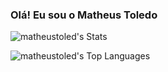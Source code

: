 ### Olá! Eu sou o Matheus Toledo 

![matheustoled's Stats](https://github-readme-stats.vercel.app/api?username=matheustoled&theme=nightowl&show_icons=true&hide_border=false&count_private=true)

![matheustoled's Top Languages](https://github-readme-stats.vercel.app/api/top-langs/?username=matheustoled&theme=nightowl&show_icons=true&hide_border=false&layout=compact)
